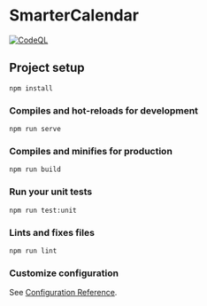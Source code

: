 # SmarterCalendar

[![CodeQL](https://github.com/AlexHalbesleben/SmarterCalendar/actions/workflows/codeql-analysis.yml/badge.svg)](https://github.com/AlexHalbesleben/SmarterCalendar/actions/workflows/codeql-analysis.yml)

## Project setup
```
npm install
```

### Compiles and hot-reloads for development
```
npm run serve
```

### Compiles and minifies for production
```
npm run build
```

### Run your unit tests
```
npm run test:unit
```

### Lints and fixes files
```
npm run lint
```

### Customize configuration
See [Configuration Reference](https://cli.vuejs.org/config/).
